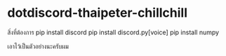 # dotdiscord-thaipeter-chillchill

สิ่งที่ต้องการ
pip install discord 
pip install discord.py[voice]
pip install numpy

เอาไว้เป็นตัวอย่างนะครับผม
